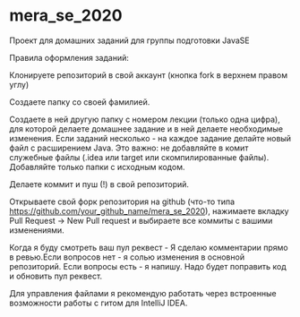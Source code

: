# mera_se_2020
Проект для домашних заданий для группы подготовки JavaSE

Правила оформления заданий:

Клонируете репозиторий в свой аккаунт (кнопка fork в верхнем правом углу)

Создаете папку со своей фамилией. 

Создаете в ней другую папку с номером лекции (только одна цифра), для которой делаете домашнее задание и в ней делаете необходимые изменения. 
Если заданий несколько - на каждое задание делайте новый файл с расширением Java. 
Это важно: не добавляйте в комит служебные файлы (.idea или target или скомпилированные файлы). Добавляйте только папки с исходным кодом. 

Делаете коммит и пуш (!) в свой репозиторий.

Открываете свой форк репозитория на github (что-то типа https://github.com/your_github_name/mera_se_2020), нажимаете вкладку Pull Request -> New Pull request и выбираете все коммиты с вашими изменениями.

Когда я буду смотреть ваш пул реквест - Я сделаю комментарии прямо в ревью.Если вопросов нет - я солью изменения в основной репозиторий. Если вопросы есть - я напишу. Надо будет поправить код и обновить пул реквест.

Для управления файлами я рекомендую работать через встроенные возможности работы с гитом для IntelliJ IDEA.
